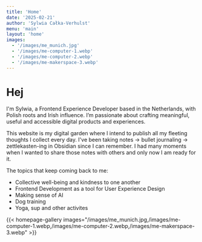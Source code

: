 ```yaml
---
title: 'Home'
date: '2025-02-21'
author: 'Sylwia Całka-Verhulst'
menu: 'main'
layout: 'home'
images:
  - '/images/me_munich.jpg'
  - '/images/me-computer-1.webp'
  - '/images/me-computer-2.webp'
  - '/images/me-makerspace-3.webp'
---
```


# Hej

I'm Sylwia, a Frontend Experience Developer based in the Netherlands, with Polish roots and Irish influence. I’m passionate about crafting meaningful, useful and accessible digital products and experiences.

This website is my digital garden where I intend to publish all my fleeting thoughts I collect every day. I've been taking notes -> bullet journaling -> zettlekasten-ing in Obsidian since I can remember. I had many moments when I wanted to share those notes with others and only now I am ready for it.

The topics that keep coming back to me:
- Collective well-being and kindness to one another
- Frontend Development as a tool for User Experience Design
- Making sense of AI
- Dog training
- Yoga, sup and other activites

{{< homepage-gallery images="/images/me_munich.jpg,/images/me-computer-1.webp,/images/me-computer-2.webp,/images/me-makerspace-3.webp" >}}
